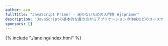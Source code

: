 ```yaml
---
author: azu
fullTitle: "JavaScript Primer - 迷わないための入門書 #jsprimer"
description: "JavaScriptの基本的な書き方からアプリケーションの作成などのユースケースを学ぶための入門書です"
sponsors: []
---
```

<!-- textlint-disable -->

{% include "./landing/index.html" %}
<!-- TOPページの実際の内容はlandingに書かれています -->
